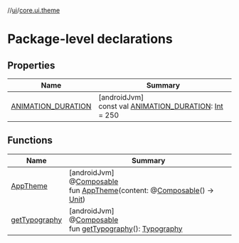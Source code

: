 //[ui](../../index.md)/[core.ui.theme](index.md)

# Package-level declarations

## Properties

| Name | Summary |
|---|---|
| [ANIMATION_DURATION](-a-n-i-m-a-t-i-o-n_-d-u-r-a-t-i-o-n.md) | [androidJvm]<br>const val [ANIMATION_DURATION](-a-n-i-m-a-t-i-o-n_-d-u-r-a-t-i-o-n.md): [Int](https://kotlinlang.org/api/latest/jvm/stdlib/kotlin/-int/index.html) = 250 |

## Functions

| Name | Summary |
|---|---|
| [AppTheme](-app-theme.md) | [androidJvm]<br>@[Composable](https://developer.android.com/reference/kotlin/androidx/compose/runtime/Composable.html)<br>fun [AppTheme](-app-theme.md)(content: @[Composable](https://developer.android.com/reference/kotlin/androidx/compose/runtime/Composable.html)() -&gt; [Unit](https://kotlinlang.org/api/latest/jvm/stdlib/kotlin/-unit/index.html)) |
| [getTypography](get-typography.md) | [androidJvm]<br>@[Composable](https://developer.android.com/reference/kotlin/androidx/compose/runtime/Composable.html)<br>fun [getTypography](get-typography.md)(): [Typography](https://developer.android.com/reference/kotlin/androidx/compose/material3/Typography.html) |
